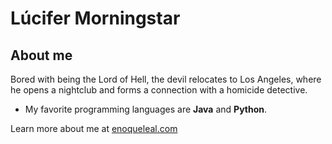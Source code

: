 

<!--
### Hi there 👋
**guilhermemorningstar/guilhermemorningstar** is a ✨ _special_ ✨ repository because its `README.md` (this file) appears on your GitHub profile.

Here are some ideas to get you started:

- 🔭 I’m currently working on ...
- 🌱 I’m currently learning ...
- 👯 I’m looking to collaborate on ...
- 🤔 I’m looking for help with ...
- 💬 Ask me about ...
- 📫 How to reach me: ...
- 😄 Pronouns: ...
- ⚡ Fun fact: ...
-->
# Lúcifer Morningstar

## About me

Bored with being the Lord of Hell, the devil relocates to Los Angeles, where he opens a nightclub and forms a connection with a homicide detective.

- My favorite programming languages are **Java** and **Python**.

Learn more about me at [enoqueleal.com](https://enoqueleal.com)
